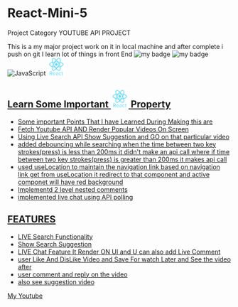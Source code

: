 # React-Mini-5
Project Category YOUTUBE API PROJECT



This is a my major project work on it in local machine and after complete i push on git I learn lot of things in front End
![my badge](https://img.shields.io/badge/HTML5-E34F26.svg?style=for-the-badge&logo=HTML5&logoColor=white)
![my badge](https://img.shields.io/badge/CSS3-1572B6.svg?style=for-the-badge&logo=CSS3&logoColor=white)
![JavaScript](https://img.shields.io/badge/javascript-%23323330.svg?style=for-the-badge&logo=javascript&logoColor=%23F7DF1E)
<img src="https://raw.githubusercontent.com/devicons/devicon/master/icons/react/react-original-wordmark.svg" alt="react" width="40" height="40"/> </a> <a href="https://redux.js.org" target="_blank" rel="noreferrer">

## Learn Some Important <img src="https://raw.githubusercontent.com/devicons/devicon/master/icons/react/react-original-wordmark.svg" alt="react" width="40" height="40"/> </a> <a href="https://redux.js.org" target="_blank" rel="noreferrer"> Property

- Some important Points That I have Learned During Making this are
- Fetch Youtube API AND Render Popular Videos On Screen
- Using Live Search API Show Suggestion and GO on that particular video 
- added debouncing while searching when the time between two key strokes(press) is less than 200ms it didn't make an api call where if time between two key strokes(press) is greater than 200ms it makes api call
- used useLocation to maintain the navigation link based on navigation link get from useLocation it redirect to that component and active componet will have red background
- Implementd 2 level nested comments
- implemented live chat using API polling


## FEATURES
- LIVE Search Functionality 
- Show Search Suggestion
- LIVE Chat Feature It Render ON UI and U can also add Live Comment
- user Like And DisLike Video and Save For watch Later and See the video after 
- user comment and reply on the video
- also see suggestion video


[My Youtube](https://653e33877cf2405b84d61f52--peaceful-melomakarona-88a75f.netlify.app/live)
